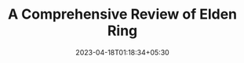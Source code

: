 ---
title: "A Comprehensive Review of Elden Ring"
date: 2023-04-18T01:18:34+05:30
draft: true
cover: 
    image: blog/elden-ring-review-cover.webp
    alt: "Elden Ring Review"
    caption: "How Elden Ring stole my heart: A comprehensive review of its lore, characters, gameplay, and more!" 
description: "A rumination on my love and adoration for Elden Ring. A comprehensive review of its lore, characters, gameplay, and more!"
tags: ["videogames"]
---